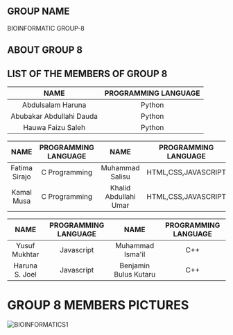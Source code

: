 ## GROUP NAME

BIOINFORMATIC GROUP-8

## ABOUT GROUP 8





## LIST OF THE MEMBERS OF GROUP 8
|NAME                      |PROGRAMMING LANGUAGE |  
|:------------------------:|:-------------------:|
|Abdulsalam Haruna         | Python              | 
|Abubakar Abdullahi Dauda  | Python              | 
|Hauwa Faizu Saleh         | Python              |
                                            
                       



|NAME              |PROGRAMMING LANGUAGE |	NAME                     |PROGRAMMING LANGUAGE|  
|:----------------:|:-------------------:|:-------------------------:|:-------------------:|
| Fatima Sirajo    | C Programming       | Muhammad Salisu           | HTML,CSS,JAVASCRIPT |
| Kamal Musa	   | C Programming       | Khalid Abdullahi Umar     | HTML,CSS,JAVASCRIPT |





|NAME              |PROGRAMMING LANGUAGE |	NAME                     |PROGRAMMING LANGUAGE|  
|:----------------:|:-------------------:|:-------------------------:|:-------------------:|
| Yusuf Mukhtar    | Javascript          | Muhammad Isma'il          | C++                 |
| Haruna S. Joel   | Javascript          | Benjamin Bulus Kutaru	   | C++                 |




# GROUP 8 MEMBERS PICTURES


![BIOINFORMATICS1](https://user-images.githubusercontent.com/94997950/143769198-62ef706b-c0ad-4528-a8d2-16dfaae3d76b.png)
















